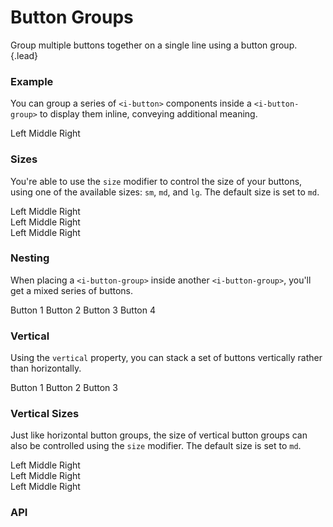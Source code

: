 # Button Groups
Group multiple buttons together on a single line using a button group. {.lead}

### Example
You can group a series of `<i-button>` components inside a `<i-button-group>` to display them inline, conveying additional meaning.

<i-code-preview title="Button Group Example" link="https://github.com/inkline/inkline/tree/master/src/components/ButtonGroup">

<i-button-group>
    <i-button>Left</i-button>
    <i-button>Middle</i-button>
    <i-button>Right</i-button>
</i-button-group>

<template slot="html">

~~~html
<i-button-group>
    <i-button">Left</i-button>
    <i-button">Middle</i-button>
    <i-button">Right</i-button>
</i-button-group>
~~~

</template>
</i-code-preview>

### Sizes
You're able to use the `size` modifier to control the size of your buttons, using one of the available sizes: `sm`, `md`, and `lg`. 
The default size is set to `md`.

<i-code-preview title="Button Group Sizes" link="https://github.com/inkline/inkline/tree/master/src/components/ButtonGroup">

<div class="_margin-bottom-1">
    <i-button-group size="sm">
        <i-button>Left</i-button>
        <i-button>Middle</i-button>
        <i-button>Right</i-button>
    </i-button-group>
</div>

<div class="_margin-bottom-1">
    <i-button-group size="md">
        <i-button>Left</i-button>
        <i-button>Middle</i-button>
        <i-button>Right</i-button>
    </i-button-group>
</div>

<div>
    <i-button-group size="lg">
        <i-button>Left</i-button>
        <i-button>Middle</i-button>
        <i-button>Right</i-button>
    </i-button-group>
</div>

<template slot="html">

~~~html
<i-button-group size="sm">
    <i-button>Left</i-button>
    <i-button>Middle</i-button>
    <i-button>Right</i-button>
</i-button-group>
~~~
~~~html
<i-button-group size="md">
    <i-button>Left</i-button>
    <i-button>Middle</i-button>
    <i-button>Right</i-button>
</i-button-group>
~~~
~~~html
<i-button-group size="lg">
    <i-button>Left</i-button>
    <i-button>Middle</i-button>
    <i-button>Right</i-button>
</i-button-group>
~~~

</template>
</i-code-preview>

### Nesting
When placing a `<i-button-group>` inside another `<i-button-group>`, you'll get a mixed series of buttons.

<i-code-preview title="Button Group Nesting" link="https://github.com/inkline/inkline/tree/master/src/components/ButtonGroup">

<i-button-group>
    <i-button>Button 1</i-button>
    <i-button>Button 2</i-button>
    <i-button-group>
        <i-button>Button 3</i-button>
        <i-button>Button 4</i-button>
    </i-button-group>
</i-button-group>

<template slot="html">

~~~html
<i-button-group>
    <i-button>Button 1</i-button>
    <i-button>Button 2</i-button>
    <i-button-group>
        <i-button>Button 3</i-button>
        <i-button>Button 4</i-button>
    </i-button-group>
</i-button-group>
~~~

</template>
</i-code-preview>

### Vertical
Using the `vertical` property, you can stack a set of buttons vertically rather than horizontally.

<i-code-preview title="Vertical Button Group" link="https://github.com/inkline/inkline/tree/master/src/components/ButtonGroup">

<i-button-group vertical>
    <i-button>Button 1</i-button>
    <i-button>Button 2</i-button>
    <i-button>Button 3</i-button>
</i-button-group>

<template slot="html">

~~~html
<i-button-group vertical>
    <i-button>Button 1</i-button>
    <i-button>Button 2</i-button>
    <i-button>Button 3</i-button>
</i-button-group>
~~~

</template>
</i-code-preview>

### Vertical Sizes
Just like horizontal button groups, the size of vertical button groups can also be controlled using the `size` modifier. 
The default size is set to `md`.

<i-code-preview title="Vertical Button Group Sizes" link="https://github.com/inkline/inkline/tree/master/src/components/ButtonGroup">

<div class="_clearfix">
    <div class="_float-left _margin-right-1">
        <i-button-group vertical size="sm">
            <i-button>Left</i-button>
            <i-button>Middle</i-button>
            <i-button>Right</i-button>
        </i-button-group>
    </div>
    <div class="_float-left _margin-right-1">
        <i-button-group vertical size="md">
            <i-button>Left</i-button>
            <i-button>Middle</i-button>
            <i-button>Right</i-button>
        </i-button-group>
    </div>
    <div class="_float-left _margin-right-1">
        <i-button-group vertical size="lg">
            <i-button>Left</i-button>
            <i-button>Middle</i-button>
            <i-button>Right</i-button>
        </i-button-group>
    </div>
</div>

<template slot="html">

~~~html
<i-button-group vertical size="sm">
    <i-button>Left</i-button>
    <i-button>Middle</i-button>
    <i-button>Right</i-button>
</i-button-group>
~~~
~~~html
<i-button-group vertical size="md">
    <i-button>Left</i-button>
    <i-button>Middle</i-button>
    <i-button>Right</i-button>
</i-button-group>
~~~
~~~html
<i-button-group vertical size="lg">
    <i-button>Left</i-button>
    <i-button>Middle</i-button>
    <i-button>Right</i-button>
</i-button-group>
~~~

</template>
</i-code-preview>


### API

<i-api-preview title="Button Group API" expanded markup="i-button-group" link="https://github.com/inkline/inkline/tree/master/src/components/ButtonGroup">
    <template slot="props">
        <table class="table -bordered">
            <thead>
                <tr>
                    <th>Property</th>
                    <th>Description</th>
                    <th>Type</th>
                    <th>Accepted</th>
                    <th>Default</th>
                </tr>
            </thead>
            <tbody>
                <tr>
                    <td>disabled</td>
                    <td>Sets the state of the button group component and its child button components to disabled.</td>
                    <td><code>Boolean</code></td>
                    <td><code>true</code>, <code>false</code></td>
                    <td><code>false</code></td>
                </tr>
                <tr>
                    <td>size</td>
                    <td>Sets the size of the button group component and its child button components.</td>
                    <td><code>String</code></td>
                    <td><code>sm</code>, <code>md</code>, <code>lg</code></td>
                    <td><code>md</code></td>
                </tr>
                <tr>
                    <td>vertical</td>
                    <td>Sets the direction of the button group component.</td>
                    <td><code>Boolean</code></td>
                    <td><code>true</code>, <code>false</code></td>
                    <td><code>false</code></td>
                </tr>
            </tbody>
        </table>
    </template>
    <template slot="slots">
        <table class="table -bordered _margin-bottom-0">
            <thead>
                <tr>
                    <th>Name</th>
                    <th>Description</th>
                </tr>
            </thead>
            <tbody>
                <tr>
                    <td>default</td>
                    <td>Slot for button group default content.</td>
                </tr>
            </tbody>
        </table>
    </template>
</i-api-preview>
